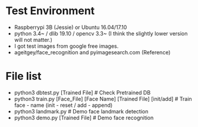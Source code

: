 # Test Environment
- Raspberrypi 3B (Jessie) or Ubuntu 16.04/17.10
- python 3.4~ / dlib 19.10 / opencv 3.3~ (I think the slightly lower version will not matter.)
- I got test images from google free images.
- ageitgey/face_recognition and pyimagesearch.com (Reference)

# File list
- python3 dbtest.py [Trained File]  # Check Pretrained DB
- python3 train.py [Face_File] [Face Name] [Trained File] [init/add] # Train face - name (init - reset / add - append)
- python3 landmark.py # Demo face landmark detection
- python3 demo.py [Trained File] # Demo face recognition
